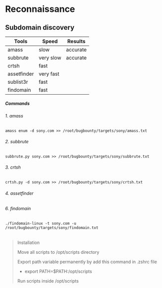 # Reconnaissance

## Subdomain discovery

| Tools       | Speed     | Results  |
| ----------- | --------- | -------- |
| amass       | slow      | accurate |
| subbrute    | very slow | accurate |
| crtsh       | fast      |          |
| assetfinder | very fast |          |
| sublist3r   | fast      |          |
| findomain   | fast      |          |

##### Commands

###### 1. amass

```
amass enum -d sony.com >> /root/bugbounty/targets/sony/amass.txt
```

###### 2. subbrute

```
subbrute.py sony.com >> /root/bugbounty/targets/sony/subbrute.txt
```

###### 3. crtsh

```
crtsh.py -d sony.com >> /root/bugbounty/targets/sony/crtsh.txt
```

###### 4. assetfinder



###### 6. findomain

```
./findomain-linux -t sony.com -u /root/bugbounty/targets/sony/findomain.txt
```

###### 





> Installation
> 
> Move all scripts to /opt/scripts directory
> 
> Export path variable permanently by add this command in .zshrc file 
> 
> - export PATH=$PATH:/opt/scripts  
> 
> Run scripts inside /opt/scripts


